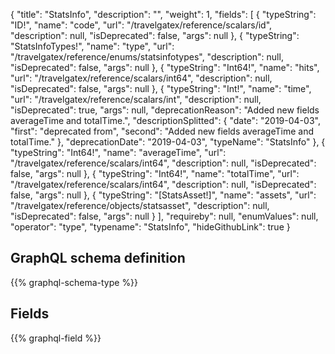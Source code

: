 {
  "title": "StatsInfo",
  "description": "",
  "weight": 1,
  "fields": [
    {
      "typeString": "ID!",
      "name": "code",
      "url": "/travelgatex/reference/scalars/id",
      "description": null,
      "isDeprecated": false,
      "args": null
    },
    {
      "typeString": "StatsInfoTypes!",
      "name": "type",
      "url": "/travelgatex/reference/enums/statsinfotypes",
      "description": null,
      "isDeprecated": false,
      "args": null
    },
    {
      "typeString": "Int64!",
      "name": "hits",
      "url": "/travelgatex/reference/scalars/int64",
      "description": null,
      "isDeprecated": false,
      "args": null
    },
    {
      "typeString": "Int!",
      "name": "time",
      "url": "/travelgatex/reference/scalars/int",
      "description": null,
      "isDeprecated": true,
      "args": null,
      "deprecationReason": "Added new fields averageTime and totalTime.",
      "descriptionSplitted": {
        "date": "2019-04-03",
        "first": "deprecated from",
        "second": "Added new fields averageTime and totalTime."
      },
      "deprecationDate": "2019-04-03",
      "typeName": "StatsInfo"
    },
    {
      "typeString": "Int64!",
      "name": "averageTime",
      "url": "/travelgatex/reference/scalars/int64",
      "description": null,
      "isDeprecated": false,
      "args": null
    },
    {
      "typeString": "Int64!",
      "name": "totalTime",
      "url": "/travelgatex/reference/scalars/int64",
      "description": null,
      "isDeprecated": false,
      "args": null
    },
    {
      "typeString": "[StatsAsset!]",
      "name": "assets",
      "url": "/travelgatex/reference/objects/statsasset",
      "description": null,
      "isDeprecated": false,
      "args": null
    }
  ],
  "requireby": null,
  "enumValues": null,
  "operator": "type",
  "typename": "StatsInfo",
  "hideGithubLink": true
}
## GraphQL schema definition

{{% graphql-schema-type %}}

## Fields

{{% graphql-field %}}
